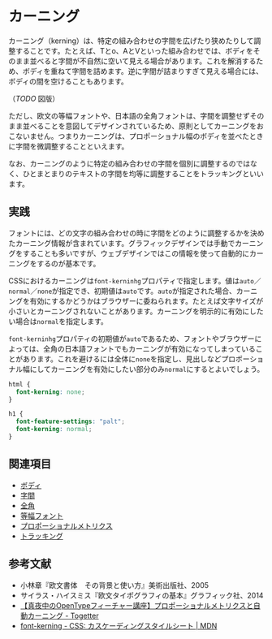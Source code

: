 # カーニング

カーニング（kerning）は、特定の組み合わせの字間を広げたり狭めたりして調整することです。たとえば、Tとo、AとVといった組み合わせでは、ボディをそのまま並べると字間が不自然に空いて見える場合があります。これを解消するため、ボディを重ねて字間を詰めます。逆に字間が詰まりすぎて見える場合には、ボディの間を空けることもあります。

（*TODO* 図版）

ただし、欧文の等幅フォントや、日本語の全角フォントは、字間を調整せずそのまま並べることを意図してデザインされているため、原則としてカーニングをおこないません。つまりカーニングは、プロポーショナル幅のボディを並べたときに字間を微調整することといえます。

なお、カーニングのように特定の組み合わせの字間を個別に調整するのではなく、ひとまとまりのテキストの字間を均等に調整することをトラッキングといいます。

## 実践

フォントには、どの文字の組み合わせの時に字間をどのように調整するかを決めたカーニング情報が含まれています。グラフィックデザインでは手動でカーニングをすることも多いですが、ウェブデザインではこの情報を使って自動的にカーニングをするのが基本です。

CSSにおけるカーニングは`font-kerninhg`プロパティで指定します。値は`auto`／`normal`／`none`が指定でき、初期値は`auto`です。`auto`が指定された場合、カーニングを有効にするかどうかはブラウザーに委ねられます。たとえば文字サイズが小さいとカーニングされないことがあります。カーニングを明示的に有効にしたい場合は`normal`を指定します。

`font-kerninhg`プロパティの初期値が`auto`であるため、フォントやブラウザーによっては、全角の日本語フォントでもカーニングが有効になってしまっていることがあります。これを避けるには全体に`none`を指定し、見出しなどプロポーショナル幅にしてカーニングを有効にしたい部分のみ`normal`にするとよいでしょう。

```css
html {
  font-kerning: none;
}

h1 {
  font-feature-settings: "palt";
  font-kerning: normal;
}
```

## 関連項目

- [ボディ](./body.md)
- [字間](./letter-space.md)
- [全角](./fullwidth.md)
- [等幅フォント](./monospaced-font.md)
- [プロポーショナルメトリクス](./proportional-metrics.md)
- [トラッキング](./tracking.md)

## 参考文献

- 小林章『欧文書体　その背景と使い方』美術出版社、2005
- サイラス・ハイスミス『欧文タイポグラフィの基本』グラフィック社、2014
- [【真夜中のOpenTypeフィーチャー講座】プロポーショナルメトリクスと自動カーニング - Togetter](https://togetter.com/li/1083953)
- [font-kerning - CSS: カスケーディングスタイルシート | MDN](https://developer.mozilla.org/ja/docs/Web/CSS/font-kerning)
